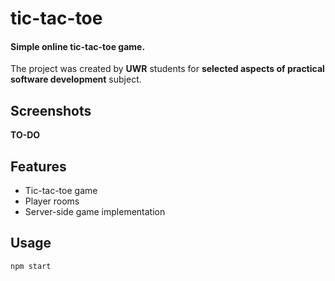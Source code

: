 # tic-tac-toe

#### Simple online tic-tac-toe game.

The project was created by **UWR** students for
**selected aspects of practical software development** subject.

## Screenshots

**TO-DO**

## Features

- Tic-tac-toe game
- Player rooms
- Server-side game implementation

## Usage

```npm start```
